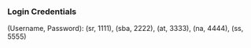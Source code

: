 ### Login Credentials

(Username, Password): (sr, 1111), (sba, 2222), (at, 3333), (na, 4444), (ss, 5555)
